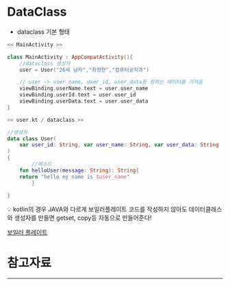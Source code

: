 # DataClass

- dataclass 기본 형태

```kotlin
<< MainActivity >> 

class MainActivity : AppCompatActivity(){
	//dataclass 생성자
	user = User("26세 남자","최정현","컴퓨터공학과")

	// user -> user_name, user_id, user_data등 원하는 데이터를 가져옴
	viewBinding.userName.text = user.user_name
	viewBinding.userId.text = user.user_id
	viewBinding.userData.text = user.user_data
}

<< user.kt / dataclass >> 

//생성자 
data class User(
    var user_id: String, var user_name: String, var user_data: String 
)
{
		//메소드
    fun helloUser(message: String): String{
    return "hello my name is $user_name"
		}

}
```

<aside>
💡 kotlin의 경우 JAVA와 다르게 보일러플레이트 코드를 작성하지 않아도 데이터클래스와 생성자를 만들면 getset, copy등 자동으로 만들어준다!

</aside>

[보일러 플레이트](https://www.notion.so/0863d1492a864dfca2e384b7021c6833) 

# 참고자료

---

[](https://kotlinlang.org/docs/data-classes.html#properties-declared-in-the-class-body)
